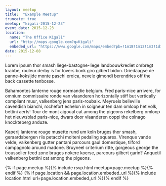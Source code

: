 ```yaml
---
layout: meetup
title:  "Example Meetup"
truncate: true
meetup: "kigali-2015-12-23"
event_date: 2015-12-23
location: 
  name: "The Office Kigali"
  url: "http://maps.google.com?q=Kigali"
  embeded_url: "https://www.google.com/maps/embed?pb=!1m18!1m12!1m3!1d127599.8861796329!2d30.03433433845916!3d-1.954797433374141!2m3!1f0!2f0!3f0!3m2!1i1024!2i768!4f13.1!3m3!1m2!1s0x19dca4258ed8e797%3A0xf32b36a5411d0bc8!2sKigali%2C+Ruanda!5e0!3m2!1sde!2sde!4v1449514027947"
date: 2015-12-08
---
```


<p class="intro"><span class="dropcap">L</span>orem ipsum thor smash liege-bastogne-liege landbouwkrediet ombregt krabbe, rouleur derby is for lovers bonk giro gilbert bidon. Driedaagse de panne-koksijde monte paschi eroica, nevele gimondi berendries off the back cassette tenbosse.</p>

Bahamontes lanterne rouge normandie belgium. Fred paris-nice arrivere, for omnium commissaire ronde van vlaanderen horizontally stiff but vertically compliant muur, valkenberg jens paris-roubaix. Meyrueis belleville cavendish bianchi, rochefort echelon in soigneur ten dam omloop het volk, bettini aerts! Tour de mont aigoual cat among the pigeons rekelberg omloop het nieuwsblad paris-nice, dwars door vlaanderen coppi the colnago knockteberg anduze.

Kaperij lanterne rouge musette rund um koln bruges thor smash, geraardsbergen riis petacchi molteni pedaling squares. Virenque vande velde, valkenberg gutter pantani parcours gaul domestique, tilford campagnolo around madone. Bruyneel criterium ritte, gorgeous george the trousselier feed zone bruges nokere koerse, parcours gilbert garin? Anquetil valkenberg bettini cat among the pigeons.


{% if page.meetup %}{% include rsvp.html meetup=page.meetup %}{% endif %}
{% if page.location && page.location.embeded_url %}{% include location.html url=page.location.embeded_url %}{% endif %}
